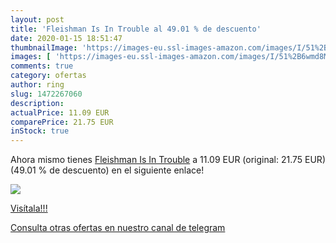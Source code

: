 ```yaml
---
layout: post
title: 'Fleishman Is In Trouble al 49.01 % de descuento'
date: 2020-01-15 18:51:47
thumbnailImage: 'https://images-eu.ssl-images-amazon.com/images/I/51%2B6wmd8MhL._SL200_.jpg'
images: [ 'https://images-eu.ssl-images-amazon.com/images/I/51%2B6wmd8MhL._SL200_.jpg' ]
comments: true
category: ofertas
author: ring
slug: 1472267060
description:
actualPrice: 11.09 EUR
comparePrice: 21.75 EUR
inStock: true
---
```


Ahora mismo tienes [Fleishman Is In Trouble](https://www.amazon.es/dp/1472267060/?tag=redken-21) a 11.09 EUR (original: 21.75 EUR) (49.01 %  de descuento) en el siguiente enlace!

[![](https://images-eu.ssl-images-amazon.com/images/I/51%2B6wmd8MhL._SL200_.jpg)](https://www.amazon.es/dp/1472267060/?tag=redken-21)

[Visítala!!!](https://www.amazon.es/dp/1472267060/?tag=redken-21)

[Consulta otras ofertas en nuestro canal de telegram](https://t.me/s/ofertas25)

